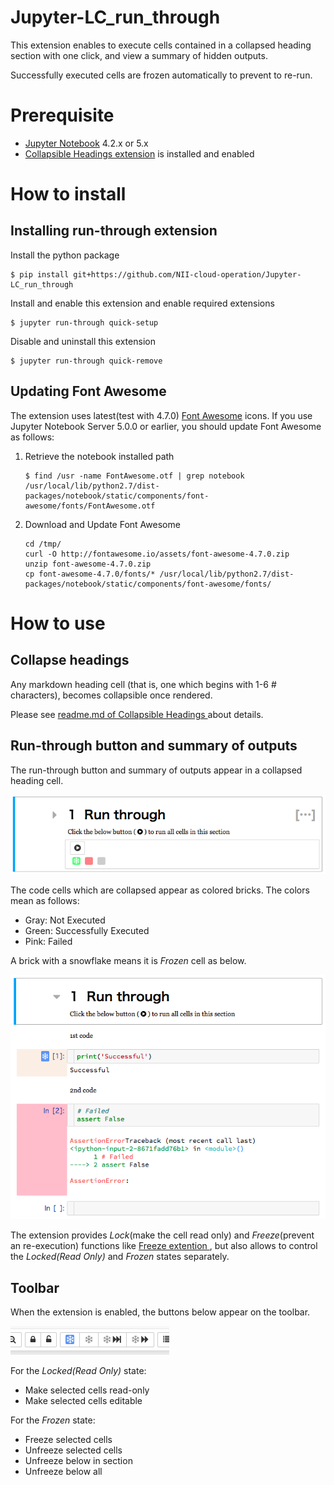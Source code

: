 # Jupyter-LC_run_through

This extension enables to execute cells contained in a collapsed heading section
with one click, and view a summary of hidden outputs.

Successfully executed cells are frozen automatically to prevent to re-run.

# Prerequisite

* [Jupyter Notebook](https://github.com/jupyter/notebook) 4.2.x or 5.x
* [Collapsible Headings extension](https://github.com/ipython-contrib/jupyter_contrib_nbextensions/tree/master/src/jupyter_contrib_nbextensions/nbextensions/collapsible_headings) is installed and enabled

#  How to install

## Installing run-through extension

Install the python package

    $ pip install git+https://github.com/NII-cloud-operation/Jupyter-LC_run_through

Install and enable this extension and enable required extensions

    $ jupyter run-through quick-setup

Disable and uninstall this extension

    $ jupyter run-through quick-remove

## Updating Font Awesome

The extension uses latest(test with 4.7.0) [Font Awesome](http://fontawesome.io/) icons.
If you use Jupyter Notebook Server 5.0.0 or earlier, you should update Font Awesome as follows:

1. Retrieve the notebook installed path

    ```
    $ find /usr -name FontAwesome.otf | grep notebook
    /usr/local/lib/python2.7/dist-packages/notebook/static/components/font-awesome/fonts/FontAwesome.otf
    ```

2. Download and Update Font Awesome

    ```
    cd /tmp/
    curl -O http://fontawesome.io/assets/font-awesome-4.7.0.zip
    unzip font-awesome-4.7.0.zip
    cp font-awesome-4.7.0/fonts/* /usr/local/lib/python2.7/dist-packages/notebook/static/components/font-awesome/fonts/
    ```

# How to use

## Collapse headings

Any markdown heading cell (that is, one which begins with 1-6 # characters), becomes collapsible once rendered.

Please see [readme.md of Collapsible Headings ](https://github.com/ipython-contrib/jupyter_contrib_nbextensions/blob/master/src/jupyter_contrib_nbextensions/nbextensions/collapsible_headings/readme.md) about details.

## Run-through button and summary of outputs

The run-through button and summary of outputs appear in a collapsed heading cell.

![Collapsed View](lc_run_through/nbextension/icon.png)

The code cells which are collapsed appear as colored bricks.
The colors mean as follows:

- Gray: Not Executed
- Green: Successfully Executed
- Pink: Failed

A brick with a snowflake means it is *Frozen* cell as below.

![Expanded View](lc_run_through/nbextension/expanded.png)

The extension provides *Lock*(make the cell read only) and *Freeze*(prevent an re-execution) functions like [Freeze extention ](https://github.com/ipython-contrib/jupyter_contrib_nbextensions/tree/master/src/jupyter_contrib_nbextensions/nbextensions/freeze), but also allows to control the *Locked(Read Only)* and *Frozen* states separately.

## Toolbar

When the extension is enabled, the buttons below appear on the toolbar.

![Unfreeze Buttons](lc_run_through/nbextension/unfreeze-buttons.png)

For the *Locked(Read Only)* state:

- Make selected cells read-only
- Make selected cells editable

For the *Frozen* state:

- Freeze selected cells
- Unfreeze selected cells
- Unfreeze below in section
- Unfreeze below all
